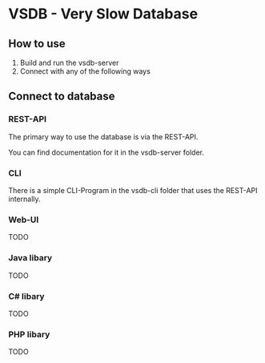 # VSDB - Very Slow Database

## How to use

1. Build and run the vsdb-server
2. Connect with any of the following ways

## Connect to database

### REST-API

The primary way to use the database is via the REST-API.

You can find documentation for it in the vsdb-server folder.

### CLI

There is a simple CLI-Program in the vsdb-cli folder that uses the REST-API internally.

### Web-UI

TODO

### Java libary

TODO

### C# libary

TODO

### PHP libary

TODO